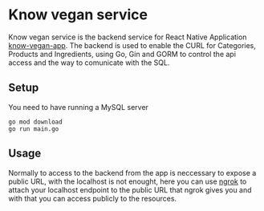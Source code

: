 # Know vegan service

Know vegan service is the backend service for React Native Application [know-vegan-app](https://github.com/rodrigoherera/know-vegan-app).
The backend is used to enable the CURL for Categories, Products and Ingredients, using Go, Gin and GORM to control the api access and the way to comunicate with the SQL.

## Setup

You need to have running a MySQL server

```
go mod download
go run main.go
```

## Usage
Normally to access to the backend from the app is neccessary to expose a public URL, with the localhost is not enought, here you can use [ngrok](https://ngrok.com/) to attach your localhost endpoint to the public URL that ngrok gives you and with that you can access publicly to the resources.